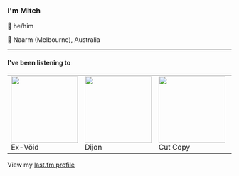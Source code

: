 <article><h3>I&#x27;m Mitch</h3><section><p>👨 he/him</p><p>📍 Naarm (Melbourne), Australia</p></section><hr/><section><h4>I&#x27;ve been listening to</h4><table><tbody><td><img src="https://lastfm.freetls.fastly.net/i/u/174s/1667d6de25bedd0f12390c468b8643e5.png" height="150px" alt="" role="presentation"/><br/>Ex-Vöid</td><td><img src="https://lastfm.freetls.fastly.net/i/u/174s/ef271e2c74fd7d27cc8aa3ac0b709502.png" height="150px" alt="" role="presentation"/><br/>Dijon</td><td><img src="https://lastfm.freetls.fastly.net/i/u/174s/dcce04ead24c41f3857b37d498fca417.png" height="150px" alt="" role="presentation"/><br/>Cut Copy</td><td><img src="https://lastfm.freetls.fastly.net/i/u/174s/15b37232ffad3490370868c68f76c730.png" height="150px" alt="" role="presentation"/><br/>Chance the Rapper</td><td><img src="https://lastfm.freetls.fastly.net/i/u/174s/835afb48b72aae2acb3934a84554d728.png" height="150px" alt="" role="presentation"/><br/>ANOHNI</td></tbody></table><span>View my <a href="https://www.last.fm/user/my-slab">last.fm profile</a></span></section></article>